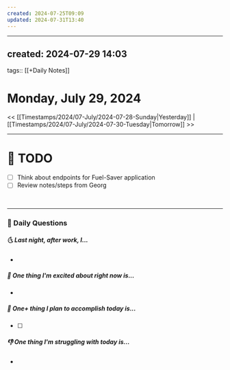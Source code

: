```yaml
---
created: 2024-07-25T09:09
updated: 2024-07-31T13:40
---
```

---
created: 2024-07-29 14:03
---
tags:: [[+Daily Notes]]

# Monday, July 29, 2024

<< [[Timestamps/2024/07-July/2024-07-28-Sunday|Yesterday]] | [[Timestamps/2024/07-July/2024-07-30-Tuesday|Tomorrow]] >>

---
# 📝 TODO
- [ ] Think about endpoints for Fuel-Saver application
- [ ] Review notes/steps from Georg 
<br>


---
### 📅 Daily Questions
##### 🌜 Last night, after work, I...
- 

##### 🙌 One thing I'm excited about right now is...
- 

##### 🚀 One+ thing I plan to accomplish today is...
- [ ] 

##### 👎 One thing I'm struggling with today is...
- 

